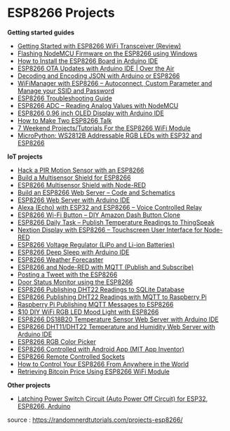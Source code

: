 # ESP8266 Projects


**Getting started guides**

*   [Getting Started with ESP8266 WiFi Transceiver (Review)](https://randomnerdtutorials.com/getting-started-with-esp8266-wifi-transceiver-review/)
*   [Flashing NodeMCU Firmware on the ESP8266 using Windows](https://randomnerdtutorials.com/flashing-nodemcu-firmware-on-the-esp8266-using-windows/)
*   [How to Install the ESP8266 Board in Arduino IDE](https://randomnerdtutorials.com/how-to-install-esp8266-board-arduino-ide/)
*   [ESP8266 OTA Updates with Arduino IDE | Over the Air](https://randomnerdtutorials.com/esp8266-ota-updates-with-arduino-ide-over-the-air/)
*   [Decoding and Encoding JSON with Arduino or ESP8266](https://randomnerdtutorials.com/decoding-and-encoding-json-with-arduino-or-esp8266/)
*   [WiFiManager with ESP8266 – Autoconnect, Custom Parameter and Manage your SSID and Password](https://randomnerdtutorials.com/wifimanager-with-esp8266-autoconnect-custom-parameter-and-manage-your-ssid-and-password/)
*   [ESP8266 Troubleshooting Guide](https://randomnerdtutorials.com/esp8266-troubleshooting-guide/)
*   [ESP8266 ADC – Reading Analog Values with NodeMCU](https://randomnerdtutorials.com/esp8266-adc-reading-analog-values-with-nodemcu/)
*   [ESP8266 0.96 inch OLED Display with Arduino IDE](https://randomnerdtutorials.com/esp8266-0-96-inch-oled-display-with-arduino-ide/)
*   [How to Make Two ESP8266 Talk](https://randomnerdtutorials.com/how-to-make-two-esp8266-talk/)
*   [7 Weekend Projects/Tutorials For the ESP8266 WiFi Module](https://randomnerdtutorials.com/7-weekend-projectstutorials-for-the-esp8266-wifi-module/)
*   [MicroPython: WS2812B Addressable RGB LEDs with ESP32 and ESP8266](https://randomnerdtutorials.com/micropython-ws2812b-addressable-rgb-leds-neopixel-esp32-esp8266/)

**IoT projects**

*   [Hack a PIR Motion Sensor with an ESP8266](https://randomnerdtutorials.com/hack-pir-motion-sensor-esp8266-hlk-pm03/)
*   [Build a Multisensor Shield for ESP8266](https://randomnerdtutorials.com/esp8266-multisensor-shield/)
*   [ESP8266 Multisensor Shield with Node-RED](https://randomnerdtutorials.com/esp8266-multisensor-shield-with-node-red/)
*   [Build an ESP8266 Web Server – Code and Schematics](https://randomnerdtutorials.com/esp8266-web-server/)
*   [ESP8266 Web Server with Arduino IDE](https://randomnerdtutorials.com/esp8266-web-server-with-arduino-ide/)
*   [Alexa (Echo) with ESP32 and ESP8266 – Voice Controlled Relay](https://randomnerdtutorials.com/alexa-echo-with-esp32-and-esp8266/)
*   [ESP8266 Wi-Fi Button – DIY Amazon Dash Button Clone](https://randomnerdtutorials.com/esp8266-wi-fi-button-diy-amazon-dash-button-clone/)
*   [ESP8266 Daily Task – Publish Temperature Readings to ThingSpeak](https://randomnerdtutorials.com/esp8266-daily-task-publish-temperature-readings-to-thingspeak/)
*   [Nextion Display with ESP8266 – Touchscreen User Interface for Node-RED](https://randomnerdtutorials.com/nextion-display-with-esp8266-touchscreen-user-interface-for-node-red/)
*   [ESP8266 Voltage Regulator (LiPo and Li-ion Batteries)](https://randomnerdtutorials.com/esp8266-voltage-regulator-lipo-and-li-ion-batteries/)
*   [ESP8266 Deep Sleep with Arduino IDE](https://randomnerdtutorials.com/esp8266-deep-sleep-with-arduino-ide/)
*   [ESP8266 Weather Forecaster](https://randomnerdtutorials.com/esp8266-weather-forecaster/)
*   [ESP8266 and Node-RED with MQTT (Publish and Subscribe)](https://randomnerdtutorials.com/esp8266-and-node-red-with-mqtt/)
*   [Posting a Tweet with the ESP8266](https://randomnerdtutorials.com/posting-a-tweet-with-the-esp8266/)
*   [Door Status Monitor using the ESP8266](https://randomnerdtutorials.com/door-status-monitor-using-the-esp8266/)
*   [ESP8266 Publishing DHT22 Readings to SQLite Database](https://randomnerdtutorials.com/esp8266-publishing-dht22-readings-to-sqlite-database/)
*   [ESP8266 Publishing DHT22 Readings with MQTT to Raspberry Pi](https://randomnerdtutorials.com/esp8266-publishing-dht22-readings-with-mqtt-to-raspberry-pi/)
*   [Raspberry Pi Publishing MQTT Messages to ESP8266](https://randomnerdtutorials.com/raspberry-pi-publishing-mqtt-messages-to-esp8266/)
*   [$10 DIY WiFi RGB LED Mood Light with ESP8266](https://randomnerdtutorials.com/10-diy-wifi-rgb-led-mood-light-with-esp8266-step-by-step/)
*   [ESP8266 DS18B20 Temperature Sensor Web Server with Arduino IDE](https://randomnerdtutorials.com/esp8266-ds18b20-temperature-sensor-web-server-with-arduino-ide/)
*   [ESP8266 DHT11/DHT22 Temperature and Humidity Web Server with Arduino IDE](https://randomnerdtutorials.com/esp8266-dht11dht22-temperature-and-humidity-web-server-with-arduino-ide/)
*   [ESP8266 RGB Color Picker](https://randomnerdtutorials.com/esp8266-rgb-color-picker/)
*   [ESP8266 Controlled with Android App (MIT App Inventor)](https://randomnerdtutorials.com/esp8266-controlled-with-android-app-mit-app-inventor/)
*   [ESP8266 Remote Controlled Sockets](https://randomnerdtutorials.com/esp8266-remote-controlled-sockets/)
*   [How to Control Your ESP8266 From Anywhere in the World](https://randomnerdtutorials.com/how-to-control-your-esp8266-from-anywhere-in-the-world/)
*   [Retrieving Bitcoin Price Using ESP8266 WiFi Module](https://randomnerdtutorials.com/retrieving-bitcoin-price-using-esp8266-wifi-module/)

**Other projects**

*   [Latching Power Switch Circuit (Auto Power Off Circuit) for ESP32, ESP8266, Arduino](https://randomnerdtutorials.com/latching-power-switch-circuit-auto-power-off-circuit-esp32-esp8266-arduino/)


source : https://randomnerdtutorials.com/projects-esp8266/
